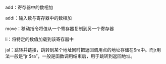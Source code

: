 add：寄存器中的数相加

addi：输入数与寄存器中的数相加

move：移动指令将值从一个寄存器复制到另一个寄存器

li：将特定的数值加载到该寄存器中

jal：跳转并链接，跳转到某个地址同时把返回调用点的地址存储在$ra中。而jr用法一般是“jr $ra”，一般是函数调用结束后，用于跳转到返回地址。

